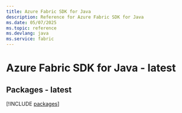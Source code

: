 ```yaml
---
title: Azure Fabric SDK for Java
description: Reference for Azure Fabric SDK for Java
ms.date: 05/07/2025
ms.topic: reference
ms.devlang: java
ms.service: fabric
---
```

# Azure Fabric SDK for Java - latest
## Packages - latest
[!INCLUDE [packages](fabric-index.md)]